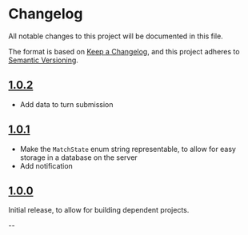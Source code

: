 # Changelog

All notable changes to this project will be documented in this file.

The format is based on [Keep a Changelog](https://keepachangelog.com/en/1.0.0/),
and this project adheres to [Semantic Versioning](https://semver.org/spec/v2.0.0.html).

## [1.0.2]

* Add data to turn submission

## [1.0.1]

* Make the `MatchState` enum string representable, to allow for easy storage in a database on the server
* Add notification

## [1.0.0]

Initial release, to allow for building dependent projects.

--

[Vapor]: http://github.com/vapor/vapor/
[tbgs-swift]: https://github.com/sbeitzel/tbgs-swift

[Unreleased]: https://github.com/sbeitzel/tbgs-shared/compare/1.0.2...HEAD
[1.0.2]: https://github.com/sbeitzel/tbgs-shared/compare/1.0.1...1.0.2
[1.0.1]: https://github.com/sbeitzel/tbgs-shared/compare/1.0.0...1.0.1
[1.0.0]: https://github.com/sbeitzel/tbgs-shared/releases/tag/1.0.0
